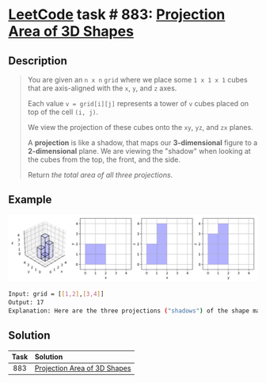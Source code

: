 # [LeetCode][leetcode] task # 883: [Projection Area of 3D Shapes][task]

Description
-----------

> You are given an `n x n` `grid` where we place some `1 x 1 x 1` cubes that are axis-aligned with the `x`, `y`, and `z` axes.
> 
> Each value `v = grid[i][j]` represents a tower of `v` cubes placed on top of the cell `(i, j)`.
> 
> We view the projection of these cubes onto the `xy`, `yz`, and `zx` planes.
> 
> A **projection** is like a shadow, that maps our **3-dimensional** figure to a **2-dimensional** plane.
> We are viewing the "shadow" when looking at the cubes from the top, the front, and the side.
> 
> Return _the total area of all three projections_.

 Example
-------

![shapes.png](image/shapes.png)

```sh
Input: grid = [[1,2],[3,4]]
Output: 17
Explanation: Here are the three projections ("shadows") of the shape made with each axis-aligned plane.
```

Solution
--------

| Task | Solution                                 |
|:----:|:-----------------------------------------|
| 883  | [Projection Area of 3D Shapes][solution] |


[leetcode]: <http://leetcode.com/>
[task]: <https://leetcode.com/problems/projection-area-of-3d-shapes/>
[solution]: <https://github.com/wellaxis/praxis-leetcode/blob/main/src/main/java/com/witalis/praxis/leetcode/task/h9/p883/option/Practice.java>
